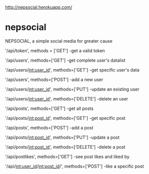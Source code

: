 http://nepsocial.herokuapp.com/
# nepsocial
NEPSOCIAL, a simple social media for greater cause

'/api/token', methods = ['GET']
-get a valid token

'/api/users', methods=['GET']
-get complete user's datalist

'/api/users/<int:user_id>', methods=['GET']
-get specific user's data


'/api/users', methods=['POST']
-add a new user

'/api/users/<int:user_id>', methods=['PUT']
-update an existing user

'/api/users/<int:user_id>', methods=['DELETE']
-delete an user

'/api/posts', methods=['GET']
-get all posts

'/api/posts/<int:post_id>', methods=['GET']
-get specific post

'/api/posts', methods=['POST']
-add a post

'/api/posts/<int:post_id>', methods=['PUT']
-update a post

'/api/posts/<int:post_id>', methods=['DELETE']
-delete a post

'/api/postlikes', methods=['GET']
-see post likes and liked by

'/api/<int:user_id>/<int:post_id>/<action>', methods=['POST']
-like a specific post
